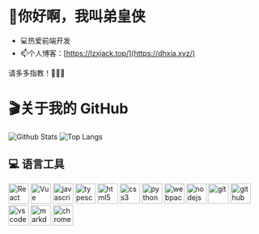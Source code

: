 # 👋你好啊，我叫弟皇侠

<!--
**wangxin-tian/wangxin-tian** is a ✨ _special_ ✨ repository because its `README.md` (this file) appears on your GitHub profile.

Here are some ideas to get you started:

- 🙋‍♂️就职于----
- 🔭 I’m currently working on ...
- 🌱 I’m currently learning ...
- 👯 I’m looking to collaborate on ...
- 🤔 I’m looking for help with ...
- 💬 Ask me about ...
- 📫 How to reach me: ...
- 😄 Pronouns: ...
- ⚡ Fun fact: ...
- ⌨️掘金：https://juejin.cn/user/4046671739628798

-->

- 💻热爱前端开发
- 📫个人博客：[https://lzxjack.top/](https://dhxia.xyz/)

请多多指教！🖤🖤🖤

# 🎬关于我的 GitHub

![Github Stats](https://github-readme-stats.vercel.app/api?username=wangxin-tian&show_icons=true)
![Top Langs](https://github-readme-stats.vercel.app/api/top-langs/?username=wangxin-tian&layout=compact)

## :computer: 语言工具

<div style="flex">
<img src="https://cdn.jsdelivr.net/gh/devicons/devicon/icons/react/react-original.svg" width="40" height="40" alt="React"/>
<img src="https://cdn.jsdelivr.net/gh/devicons/devicon/icons/vuejs/vuejs-original.svg" width="40" height="40" alt="Vue"/>
<!-- <img src="https://cdn.jsdelivr.net/gh/devicons/devicon/icons/nextjs/nextjs-original.svg" width="40" height="40" alt="Next.js"/> -->
<img src="https://cdn.jsdelivr.net/gh/devicons/devicon/icons/javascript/javascript-original.svg" width="40" height="40" alt="javascript"/>
<img src="https://cdn.jsdelivr.net/gh/devicons/devicon/icons/typescript/typescript-original.svg"  width="40" height="40" alt="typescript"/>
<img src="https://cdn.jsdelivr.net/gh/devicons/devicon/icons/html5/html5-original.svg" width="40" height="40" alt="html5"/>
<img src="https://cdn.jsdelivr.net/gh/devicons/devicon/icons/css3/css3-original.svg" width="40" height="40" alt="css3"/>
<img src="https://cdn.jsdelivr.net/gh/devicons/devicon/icons/python/python-original.svg" width="40" height="40" alt="python"/>
<img src="https://cdn.jsdelivr.net/gh/devicons/devicon/icons/webpack/webpack-original.svg" width="40" height="40" alt="webpack"/>
<img src="https://cdn.jsdelivr.net/gh/devicons/devicon/icons/nodejs/nodejs-original.svg" width="40" height="40" alt="nodejs"/>
<img src="https://cdn.jsdelivr.net/gh/devicons/devicon/icons/git/git-original.svg" width="40" height="40" alt="git"/>
<img src="https://cdn.jsdelivr.net/gh/devicons/devicon/icons/github/github-original.svg"  width="40" height="40" alt="github"/>
<img src="https://cdn.jsdelivr.net/gh/devicons/devicon/icons/vscode/vscode-original.svg" width="40" height="40" alt="vscode"/>
<img src="https://cdn.jsdelivr.net/gh/devicons/devicon/icons/markdown/markdown-original.svg" width="40" height="40" alt="markdown"/>
<img src="https://cdn.jsdelivr.net/gh/devicons/devicon/icons/chrome/chrome-original.svg" width="40" height="40" alt="chrome"/>
<!-- <img src="https://cdn.jsdelivr.net/gh/devicons/devicon/icons/firefox/firefox-original.svg" width="40" height="40" alt="firefox"/>           -->
<!-- <img src="https://cdn.jsdelivr.net/gh/devicons/devicon/icons/safari/safari-original.svg" width="40" height="40" alt="safari"/>           -->
<!-- <img src="https://cdn.jsdelivr.net/gh/devicons/devicon/icons/figma/figma-original.svg" width="40" height="40" alt="figma"/> -->
